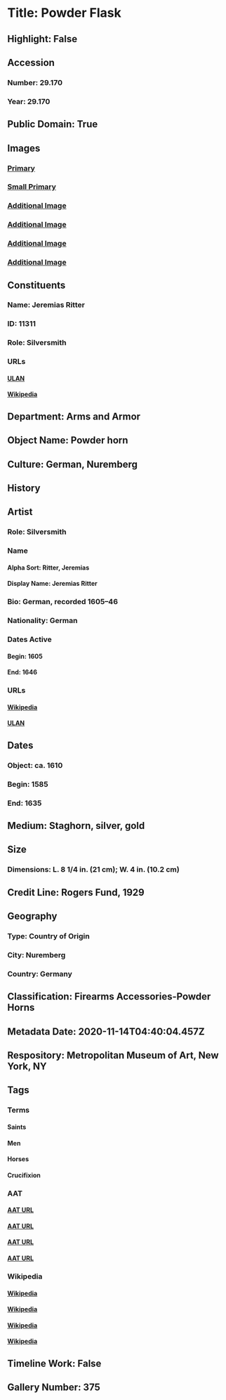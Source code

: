 # Title: Powder Flask
## Highlight: False
## Accession
### Number: 29.170
### Year: 29.170
## Public Domain: True
## Images
### [Primary](https://images.metmuseum.org/CRDImages/aa/original/sfrl29.170_82037.jpg)
### [Small Primary](https://images.metmuseum.org/CRDImages/aa/web-large/sfrl29.170_82037.jpg)
### [Additional Image](https://images.metmuseum.org/CRDImages/aa/original/sfsb29.170_001.jpg)
### [Additional Image](https://images.metmuseum.org/CRDImages/aa/original/sfsb29.170_002.jpg)
### [Additional Image](https://images.metmuseum.org/CRDImages/aa/original/sfsb29.170_003.jpg)
### [Additional Image](https://images.metmuseum.org/CRDImages/aa/original/sfsb29.170_004.jpg)
## Constituents
### Name: Jeremias Ritter
### ID: 11311
### Role: Silversmith
### URLs
#### [ULAN](http://vocab.getty.edu/page/ulan/500083670)
#### [Wikipedia](https://www.wikidata.org/wiki/Q55218452)
## Department: Arms and Armor
## Object Name: Powder horn
## Culture: German, Nuremberg
## History
## Artist
### Role: Silversmith
### Name
#### Alpha Sort: Ritter, Jeremias
#### Display Name: Jeremias Ritter
### Bio: German, recorded 1605–46
### Nationality: German
### Dates Active
#### Begin: 1605
#### End: 1646
### URLs
#### [Wikipedia](https://www.wikidata.org/wiki/Q55218452)
#### [ULAN](http://vocab.getty.edu/page/ulan/500083670)
## Dates
### Object: ca. 1610
### Begin: 1585
### End: 1635
## Medium: Staghorn, silver, gold
## Size
### Dimensions: L. 8 1/4 in. (21 cm); W. 4 in. (10.2 cm)
## Credit Line: Rogers Fund, 1929
## Geography
### Type: Country of Origin
### City: Nuremberg
### Country: Germany
## Classification: Firearms Accessories-Powder Horns
## Metadata Date: 2020-11-14T04:40:04.457Z
## Respository: Metropolitan Museum of Art, New York, NY
## Tags
### Terms
#### Saints
#### Men
#### Horses
#### Crucifixion
### AAT
#### [AAT URL](http://vocab.getty.edu/page/aat/300150555)
#### [AAT URL](http://vocab.getty.edu/page/aat/300025928)
#### [AAT URL](http://vocab.getty.edu/page/aat/300250148)
#### [AAT URL](http://vocab.getty.edu/page/aat/300404300)
### Wikipedia
#### [Wikipedia]()
#### [Wikipedia]()
#### [Wikipedia]()
#### [Wikipedia]()
## Timeline Work: False
## Gallery Number: 375